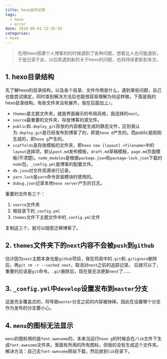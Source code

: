 ```yaml
---
title: hexo采坑记录
tags:
  - hexo
  - error
date: 2019-06-01 22:36:39
categories:
- hexo
---
```



> 在用hexo搭建个人博客的的时候遇到了各种问题，想着比人也可能遇到，于是记录于此，以后若遇到新的关于hexo的问题，也将持续更新到本文。

## 1. hexo目录结构
先了解hexo的目录结构，以及各个目录、文件作用是什么，遇到某些问题，自己也能尝试搞定，同时查到解决方法后也能很容易理解为何这样做。下面是我的hexo目录结构，有些文件夹没有展开，我在后面加上`/`。

+ `themes`是主题文件夹，就是界面展示的布局风格，我选择的`next`。
+ `source`最重要的文件夹，存放博客的源文件。
+ `public`和`.deploy_git`存放的内容都是生成的静态文件，区别我认为`.deploy_git`是已经发布到博客了的，即是`hexo d`产生的。而public是刚刚生成的，即`hexo g`产生的。
+ `scaffolds`是存放模板的文件夹，即`hexo new [layout] <filename>`中的`layout`选择项，默认`post.md`发布模板，`draft.md`草稿模板，`page.md`页面模板(不清楚)。`node_modules`是根据`package.json`和`package-lock.json`下载的`node`包，`_config.yml`是博客的配置文件。
+ `db.json`对文件资源进行记录。
+ `yarn.lock`是`yarn`命令安装模块时使用的。
+ `dubug.json`记录本地`hexo server`产生的日志。

重要的文件有三个：

1. `source`文件夹
2. 根目录下的`_config.yml`
3. `themes`文件下主题文件中的`_config.yml`文件

复制这三个，就可以随意迁移博客了。

## 2. `themes`文件夹下的`next`内容不会被`push`到`github`
估计因为`next`主题本身也是`github`项目，我在将其中的`.git`和`.gitignore`删除后，再`git rm -r --cached next`，取消对`next`之前的追踪记录。
后就可以了，重要的应该是`git`命令。`.git`删除后，现在我无法更新`next`了……

## 3. `_config.yml`中`develop`设置发布到`master`分支
这是完全覆盖式的，将导致`master`分支之前的内容被抹掉。因此在设置哪个分支作为发布的分支要小心。

## 4. `menu`的图标无法显示
`menu`的图标用的是`font-awesome`的，本来当运行`hexo g`的时候会在`/lib`文件下生成`font-awesome`文件夹，里面有所用的所有图标，但我的没有生成这个文件夹。
解决方法：自己去`font-awesome`网站下载，然后放到`lib`目录下。


